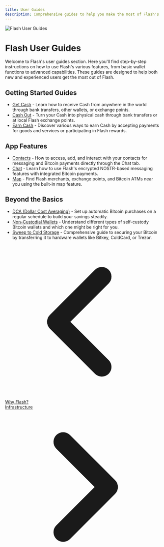 ```yaml
---
title: User Guides
description: Comprehensive guides to help you make the most of Flash's features and capabilities.
---
```


<div class="text-center mb-12">
  <img src="/images/badges/webp/guides.webp" alt="Flash User Guides" class="mx-auto h-40 mb-4" />
</div>

# Flash User Guides

Welcome to Flash's user guides section. Here you'll find step-by-step instructions on how to use Flash's various features, from basic wallet functions to advanced capabilities. These guides are designed to help both new and experienced users get the most out of Flash.

## Getting Started Guides

- [Get Cash](guides/get-cash) - Learn how to receive Cash from anywhere in the world through bank transfers, other wallets, or exchange points.
- [Cash Out](guides/cash-out) - Turn your Cash into physical cash through bank transfers or at local Flash exchange points.
- [Earn Cash](guides/earn) - Discover various ways to earn Cash by accepting payments for goods and services or participating in Flash rewards.

## App Features

- [Contacts](guides/contacts) - How to access, add, and interact with your contacts for messaging and Bitcoin payments directly through the Chat tab.
- [Chat](guides/chat) - Learn how to use Flash's encrypted NOSTR-based messaging features with integrated Bitcoin payments.
- [Map](guides/map) - Find Flash merchants, exchange points, and Bitcoin ATMs near you using the built-in map feature.

## Beyond the Basics

- [DCA (Dollar Cost Averaging)](guides/dca) - Set up automatic Bitcoin purchases on a regular schedule to build your savings steadily.
- [Non-Custodial Wallets](guides/non-custodial-wallets) - Understand different types of self-custody Bitcoin wallets and which one might be right for you.
- [Sweep to Cold Storage](guides/sweep-to-cold-storage) - Comprehensive guide to securing your Bitcoin by transferring it to hardware wallets like Bitkey, ColdCard, or Trezor.

<!-- Navigation links -->
<div class="flex justify-between items-center mt-8 pt-4 border-t border-zinc-200 dark:border-zinc-700">
  <div class="w-1/3 text-left">
    <a href="why-flash" class="inline-flex items-center bg-purple-600 hover:bg-purple-700 text-white rounded-md transition-colors px-4 py-2 text-sm font-medium shadow-sm hover:shadow-md">
      <svg xmlns="http://www.w3.org/2000/svg" class="h-6 w-6 mr-2" fill="none" viewBox="0 0 24 24" stroke="currentColor">
        <path stroke-linecap="round" stroke-linejoin="round" stroke-width="3" d="M15 19l-7-7 7-7" />
      </svg>
      Why Flash?
    </a>
  </div>
  <div class="w-1/3 text-center">
    <!-- Optional center content -->
  </div>
  <div class="w-1/3 text-right">
    <a href="infrastructure" class="inline-flex items-center bg-purple-600 hover:bg-purple-700 text-white rounded-md transition-colors px-4 py-2 text-sm font-medium shadow-sm hover:shadow-md">
      Infrastructure
      <svg xmlns="http://www.w3.org/2000/svg" class="h-6 w-6 ml-2" fill="none" viewBox="0 0 24 24" stroke="currentColor">
        <path stroke-linecap="round" stroke-linejoin="round" stroke-width="3" d="M9 5l7 7-7 7" />
      </svg>
    </a>
  </div>
</div> 